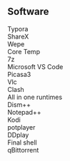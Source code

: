 ## Software
Typora  
ShareX  
Wepe  
Core Temp  
7z  
Microsoft VS Code  
Picasa3  
Vlc  
Clash  
All in one runtimes  
Dism++  
Notepad++  
Kodi  
potplayer  
DDplay  
Final shell  
qBittorrent